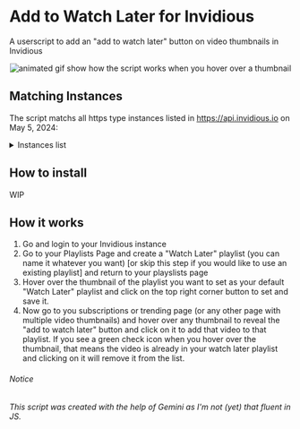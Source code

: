 # Add to Watch Later for Invidious
A userscript to add an "add to watch later" button on video thumbnails in Invidious

<p align="center"><img src="https://raw.githubusercontent.com/WalsGit/Add2WL-for-Invidious/main/a2wl.gif)" alt="animated gif show how the script works when you hover over a thumbnail" /></p>

## Matching Instances
The script matchs all https type instances listed in https://api.invidious.io on May 5, 2024:

<details>
<summary>Instances list</summary>
https://yt.artemislena.eu 
https://yewtu.be 
https://invidious.fdn.fr 
https://vid.puffyan.us 
https://invidious.nerdvpn.de 
https://invidious.projectsegfau.lt/ 
https://invidious.lunar.icu 
https://inv.tux.pizza 
https://invidious.flokinet.to 
https://iv.ggtyler.dev 
https://inv.nadeko.net 
https://iv.nboeck.de 
https://invidious.protokolla.fi 
https://invidious.private.coffee 
https://inv.us.projectsegfau.lt 
https://invidious.perennialte.ch 
https://invidious.jing.rocks 
https://invidious.drgns.space 
https://invidious.einfachzocken.eu 
https://inv.oikei.net 
https://vid.lilay.dev 
https://iv.datura.network 
https://yt.drgnz.club 
https://yt.cdaut.de 
https://invidious.privacydev.net 
https://iv.melmac.space 
</details>

## How to install
WIP

## How it works
 1. Go and login to your Invidious instance
 2. Go to your Playlists Page and create a "Watch Later" playlist (you can name it whatever you want) [or skip this step if you would like to use an existing playlist] and return to your playslists page 
 3. Hover over the thumbnail of the playlist you want to set as your default "Watch Later" playlist and click on the top right corner button to set and save it.
 4. Now go to you subscriptions or trending page (or any other page with multiple video thumbnails) and hover over any thumbnail to reveal the "add to watch later" button and click on it to add that video to that playlist. If you see a green check icon when you hover over the thumbnail, that means the video is already in your watch later playlist and clicking on it will remove it from the list.

###### Notice
*This script was created with the help of Gemini as I'm not (yet) that fluent in JS.*